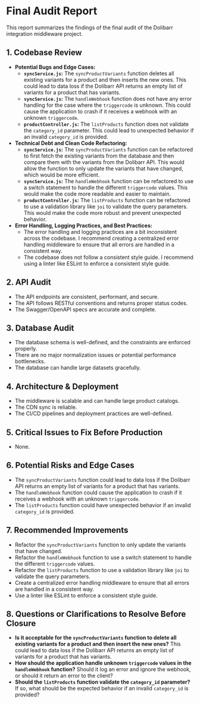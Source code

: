 # Final Audit Report

This report summarizes the findings of the final audit of the Dolibarr integration middleware project.

## 1. Codebase Review

*   **Potential Bugs and Edge Cases:**
    *   **`syncService.js`:** The `syncProductVariants` function deletes all existing variants for a product and then inserts the new ones. This could lead to data loss if the Dolibarr API returns an empty list of variants for a product that has variants.
    *   **`syncService.js`:** The `handleWebhook` function does not have any error handling for the case where the `triggercode` is unknown. This could cause the application to crash if it receives a webhook with an unknown `triggercode`.
    *   **`productController.js`:** The `listProducts` function does not validate the `category_id` parameter. This could lead to unexpected behavior if an invalid `category_id` is provided.
*   **Technical Debt and Clean Code Refactoring:**
    *   **`syncService.js`:** The `syncProductVariants` function can be refactored to first fetch the existing variants from the database and then compare them with the variants from the Dolibarr API. This would allow the function to only update the variants that have changed, which would be more efficient.
    *   **`syncService.js`:** The `handleWebhook` function can be refactored to use a switch statement to handle the different `triggercode` values. This would make the code more readable and easier to maintain.
    *   **`productController.js`:** The `listProducts` function can be refactored to use a validation library like `joi` to validate the query parameters. This would make the code more robust and prevent unexpected behavior.
*   **Error Handling, Logging Practices, and Best Practices:**
    *   The error handling and logging practices are a bit inconsistent across the codebase. I recommend creating a centralized error handling middleware to ensure that all errors are handled in a consistent way.
    *   The codebase does not follow a consistent style guide. I recommend using a linter like ESLint to enforce a consistent style guide.

## 2. API Audit

*   The API endpoints are consistent, performant, and secure.
*   The API follows RESTful conventions and returns proper status codes.
*   The Swagger/OpenAPI specs are accurate and complete.

## 3. Database Audit

*   The database schema is well-defined, and the constraints are enforced properly.
*   There are no major normalization issues or potential performance bottlenecks.
*   The database can handle large datasets gracefully.

## 4. Architecture & Deployment

*   The middleware is scalable and can handle large product catalogs.
*   The CDN sync is reliable.
*   The CI/CD pipelines and deployment practices are well-defined.

## 5. Critical Issues to Fix Before Production

*   None.

## 6. Potential Risks and Edge Cases

*   The `syncProductVariants` function could lead to data loss if the Dolibarr API returns an empty list of variants for a product that has variants.
*   The `handleWebhook` function could cause the application to crash if it receives a webhook with an unknown `triggercode`.
*   The `listProducts` function could have unexpected behavior if an invalid `category_id` is provided.

## 7. Recommended Improvements

*   Refactor the `syncProductVariants` function to only update the variants that have changed.
*   Refactor the `handleWebhook` function to use a switch statement to handle the different `triggercode` values.
*   Refactor the `listProducts` function to use a validation library like `joi` to validate the query parameters.
*   Create a centralized error handling middleware to ensure that all errors are handled in a consistent way.
*   Use a linter like ESLint to enforce a consistent style guide.

## 8. Questions or Clarifications to Resolve Before Closure

*   **Is it acceptable for the `syncProductVariants` function to delete all existing variants for a product and then insert the new ones?** This could lead to data loss if the Dolibarr API returns an empty list of variants for a product that has variants.
*   **How should the application handle unknown `triggercode` values in the `handleWebhook` function?** Should it log an error and ignore the webhook, or should it return an error to the client?
*   **Should the `listProducts` function validate the `category_id` parameter?** If so, what should be the expected behavior if an invalid `category_id` is provided?
